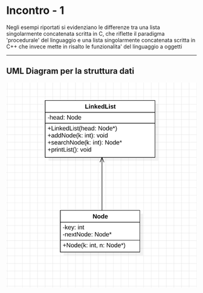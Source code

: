 # Incontro - 1

Negli esempi riportati si evidenziano le differenze tra una lista singolarmente concatenata scritta in C, che riflette il paradigma 'procedurale' del linguaggio e
una lista singolarmente concatenata scritta in C++ che invece mette in risalto le funzionalita' del linguaggio a oggetti

----

## UML Diagram per la struttura dati

![Linked List UML](./img/UML_List.png)